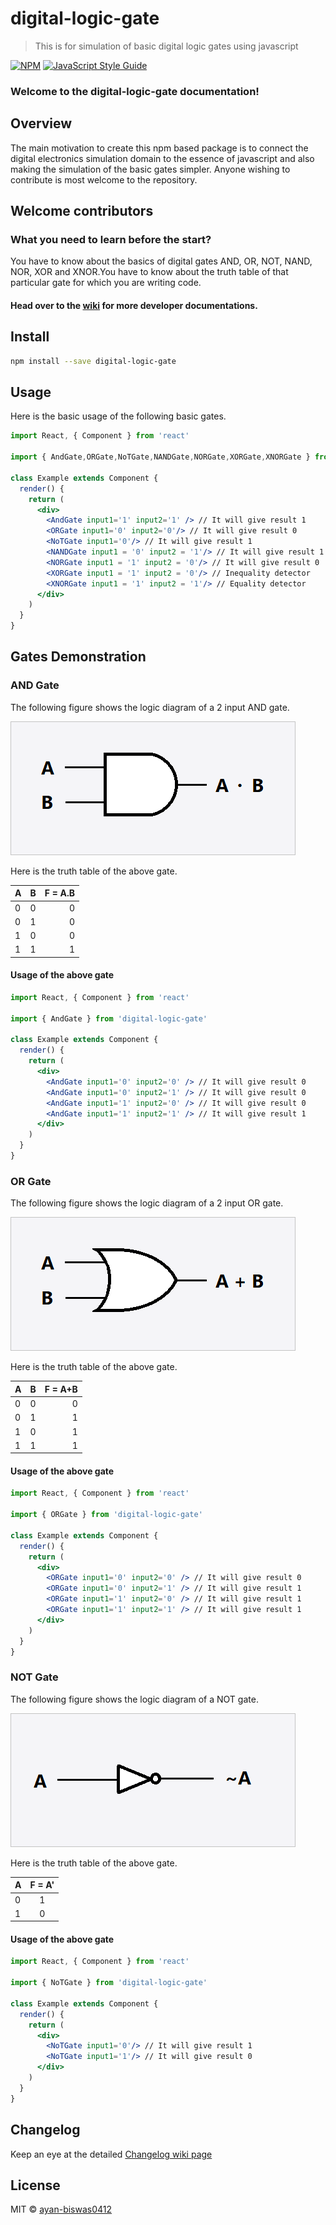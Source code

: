# digital-logic-gate

> This is for simulation of basic digital logic gates using javascript

[![NPM](https://img.shields.io/npm/v/digital-logic-gate.svg)](https://www.npmjs.com/package/digital-logic-gate) [![JavaScript Style Guide](https://img.shields.io/badge/code_style-standard-brightgreen.svg)](https://standardjs.com)

### Welcome to the digital-logic-gate documentation!

## Overview
The main motivation to create this npm based package is to connect the digital electronics simulation domain to the essence of javascript
and also making the simulation of the basic gates simpler. Anyone wishing to contribute is most welcome to the repository.

## Welcome contributors
### What you need to learn before the start?
You have to know about the basics of digital gates AND, OR, NOT, NAND, NOR, XOR and XNOR.You have to know about the truth table of that particular gate for which you are writing code.
#### Head over to the [wiki](https://github.com/ayan-biswas0412/digital-logic-gate/wiki) for more developer documentations.

## Install

```bash
npm install --save digital-logic-gate
```

## Usage
Here is the basic usage of the following basic gates.

```jsx
import React, { Component } from 'react'

import { AndGate,ORGate,NoTGate,NANDGate,NORGate,XORGate,XNORGate } from 'digital-logic-gate'

class Example extends Component {
  render() {
    return (
      <div>
        <AndGate input1='1' input2='1' /> // It will give result 1
        <ORGate input1='0' input2='0'/> // It will give result 0
        <NoTGate input1='0'/> // It will give result 1
        <NANDGate input1 = '0' input2 = '1'/> // It will give result 1
        <NORGate input1 = '1' input2 = '0'/> // It will give result 0
        <XORGate input1 = '1' input2 = '0'/> // Inequality detector
        <XNORGate input1 = '1' input2 = '1'/> // Equality detector
      </div>
    )
  }
}
```

## Gates Demonstration

### AND Gate

The following figure shows the logic diagram of a 2 input AND gate.

![Alt text](docs/images/and-gate.png?raw=true "AND Gate")

Here is the truth table of the above gate.

| A  | B | F = A.B |
| ---|:-:| -------:|
| 0  | 0 | 0       |
| 0  | 1 | 0       |
| 1  | 0 | 0       |
| 1  | 1 | 1       |

#### Usage of the above gate

```jsx
import React, { Component } from 'react'

import { AndGate } from 'digital-logic-gate'

class Example extends Component {
  render() {
    return (
      <div>
        <AndGate input1='0' input2='0' /> // It will give result 0
        <AndGate input1='0' input2='1' /> // It will give result 0
        <AndGate input1='1' input2='0' /> // It will give result 0
        <AndGate input1='1' input2='1' /> // It will give result 1
      </div>
    )
  }
}
```


### OR Gate

The following figure shows the logic diagram of a 2 input OR gate.

![Alt text](docs/images/or-gate.png?raw=true "OR Gate")

Here is the truth table of the above gate.

| A  | B | F = A+B |
| ---|:-:| -------:|
| 0  | 0 | 0       |
| 0  | 1 | 1       |
| 1  | 0 | 1       |
| 1  | 1 | 1       |

#### Usage of the above gate

```jsx
import React, { Component } from 'react'

import { ORGate } from 'digital-logic-gate'

class Example extends Component {
  render() {
    return (
      <div>
        <ORGate input1='0' input2='0' /> // It will give result 0
        <ORGate input1='0' input2='1' /> // It will give result 1
        <ORGate input1='1' input2='0' /> // It will give result 1
        <ORGate input1='1' input2='1' /> // It will give result 1
      </div>
    )
  }
}
```

### NOT Gate

The following figure shows the logic diagram of a NOT gate.

![Alt text](docs/images/not-gate.png?raw=true "NOT Gate")

Here is the truth table of the above gate.

| A  | F = A' |
| ---|:-------:|
| 0  | 1       |
| 1  | 0       |


#### Usage of the above gate

```jsx
import React, { Component } from 'react'

import { NoTGate } from 'digital-logic-gate'

class Example extends Component {
  render() {
    return (
      <div>
        <NoTGate input1='0'/> // It will give result 1
        <NoTGate input1='1'/> // It will give result 0
      </div>
    )
  }
}
```

## Changelog

Keep an eye at the detailed [Changelog wiki page](https://github.com/ayan-biswas0412/digital-logic-gate/wiki/Changelog)

## License

MIT © [ayan-biswas0412](https://github.com/ayan-biswas0412)
